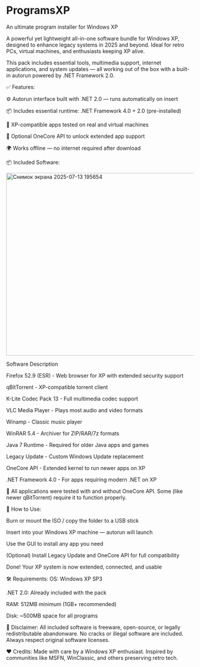# ProgramsXP
An ultimate program installer for Windows XP

A powerful yet lightweight all-in-one software bundle for Windows XP, designed to enhance legacy systems in 2025 and beyond.
Ideal for retro PCs, virtual machines, and enthusiasts keeping XP alive.

This pack includes essential tools, multimedia support, internet applications, and system updates — all working out of the box with a built-in autorun powered by .NET Framework 2.0.

✅ Features:

⚙️ Autorun interface built with .NET 2.0 — runs automatically on insert

📦 Includes essential runtime: .NET Framework 4.0 + 2.0 (pre-installed)

🧩 XP-compatible apps tested on real and virtual machines

🔧 Optional OneCore API to unlock extended app support

🌍 Works offline — no internet required after download

📦 Included Software:

<img width="583" height="490" alt="Снимок экрана 2025-07-13 195654" src="https://github.com/user-attachments/assets/75c22e7c-278a-45b3-951c-9aa669553bdc" />

Software	Description

Firefox 52.9 (ESR) -	Web browser for XP with extended security support

qBitTorrent -	XP-compatible torrent client

K-Lite Codec Pack 13 - Full multimedia codec support

VLC Media Player - Plays most audio and video formats

Winamp - Classic music player

WinRAR 5.4 - Archiver for ZIP/RAR/7z formats

Java 7 Runtime - Required for older Java apps and games

Legacy Update - Custom Windows Update replacement

OneCore API - Extended kernel to run newer apps on XP

.NET Framework 4.0 - For apps requiring modern .NET on XP

🔹 All applications were tested with and without OneCore API. Some (like newer qBitTorrent) require it to function properly.

🚀 How to Use:

Burn or mount the ISO / copy the folder to a USB stick

Insert into your Windows XP machine — autorun will launch

Use the GUI to install any app you need

(Optional) Install Legacy Update and OneCore API for full compatibility

Done! Your XP system is now extended, connected, and usable

🛠️ Requirements:
OS: Windows XP SP3

.NET 2.0: Already included with the pack

RAM: 512MB minimum (1GB+ recommended)

Disk: ~500MB space for all programs

📜 Disclaimer:
All included software is freeware, open-source, or legally redistributable abandonware.
No cracks or illegal software are included. Always respect original software licenses.

❤️ Credits:
Made with care by a Windows XP enthusiast.
Inspired by communities like MSFN, WinClassic, and others preserving retro tech.

